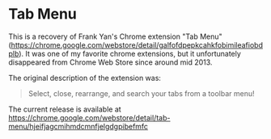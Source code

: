 # Tab Menu
This is a recovery of Frank Yan's Chrome extension "Tab Menu" (https://chrome.google.com/webstore/detail/galfofdpepkcahkfobimileafiobdplb). It was one of my favorite chrome extensions, but it unfortunately disappeared from Chrome Web Store since around mid 2013.

The original description of the extension was:
> Select, close, rearrange, and search your tabs from a toolbar menu!

The current release is available at https://chrome.google.com/webstore/detail/tab-menu/hjeifjagcmihmdcmnfjelgdgpibefmfc
